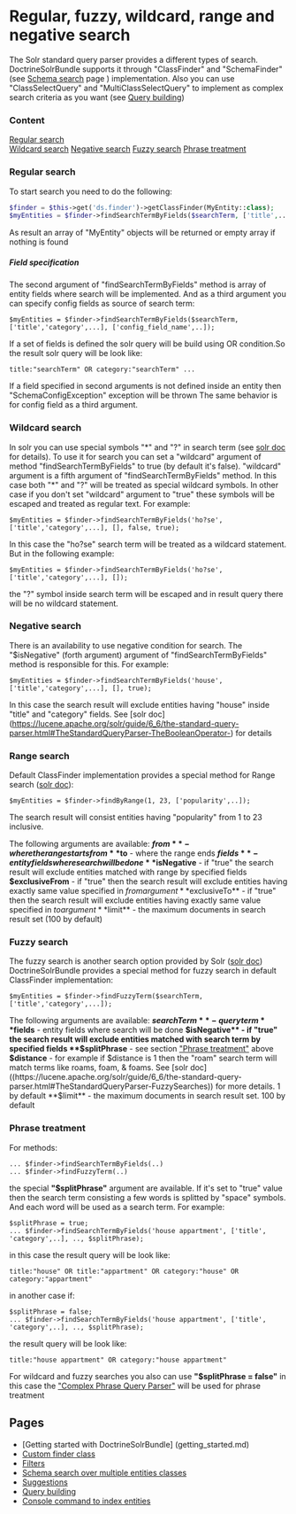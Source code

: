 
# Regular, fuzzy, wildcard, range and negative search

The Solr standard query parser provides a different types of search. DoctrineSolrBundle supports it through "ClassFinder" and "SchemaFinder" (see [Schema search](schema_search.md) page ) implementation. Also you can use "ClassSelectQuery" and "MultiClassSelectQuery" to implement as complex search criteria as you want (see [Query building](query_building.md))   

### Content

[Regular search](#regular-search)   
[Wildcard search](#wildcard-search)
[Negative search](#negative-search)
[Fuzzy search](#fuzzy-search)
[Phrase treatment](#phrase-treatment)

### Regular search

To start search you need to do the following:
```php
$finder = $this->get('ds.finder')->getClassFinder(MyEntity::class);
$myEntities = $finder->findSearchTermByFields($searchTerm, ['title',...]);
```
As result an array of "MyEntity" objects will be returned or empty array if nothing is found

##### Field specification
The second argument of "findSearchTermByFields" method is array of entity fields where search will be implemented. And as a third argument you can specify config fields as source of search term:
```
$myEntities = $finder->findSearchTermByFields($searchTerm, ['title','category',...], ['config_field_name',..]);
```

If a set of fields is defined the solr query will be build using OR condition.So the result solr query will be look like:
```
title:"searchTerm" OR category:"searchTerm" ...
```      

If a field specified in second arguments is not defined inside an entity then "SchemaConfigException" exception will be thrown
The same behavior is for config field as a third argument.

### Wildcard search
In solr you can use special symbols "\*" and "?" in search term (see [solr doc](https://lucene.apache.org/solr/guide/6_6/the-standard-query-parser.html#TheStandardQueryParser-WildcardSearches) for details). To use it for search you can set a "wildcard" argument of method "findSearchTermByFields" to true (by default it's false). "wildcard" argument is a fifth argument of "findSearchTermByFields" method. In this case both "\*" and "?" will be treated as special wildcard symbols. In other case if you don't set "wildcard" argument to "true" these symbols will be escaped and treated as regular text. For example:
   
```
$myEntities = $finder->findSearchTermByFields('ho?se', ['title','category',...], [], false, true);
```
In this case the "ho?se" search term  will be treated as a wildcard statement. But in the following example:
```
$myEntities = $finder->findSearchTermByFields('ho?se', ['title','category',...], []);
``` 

the "?" symbol inside search term  will be escaped and in result query there will be no wildcard statement.

### Negative search

There is an availability to use negative condition for search. The "$isNegative" (forth argument) argument of "findSearchTermByFields" method is responsible for this. For example:

```
$myEntities = $finder->findSearchTermByFields('house', ['title','category',...], [], true);
```
In this case the search result will exclude entities having "house" inside "title" and "category" fields. See [solr doc] (https://lucene.apache.org/solr/guide/6_6/the-standard-query-parser.html#TheStandardQueryParser-TheBooleanOperator-) for details   

### Range search

Default ClassFinder implementation provides a special method for Range search ([solr doc](https://lucene.apache.org/solr/guide/6_6/the-standard-query-parser.html#TheStandardQueryParser-RangeSearches)):
```
$myEntities = $finder->findByRange(1, 23, ['popularity',..]);
```

The search result will consist entities having "popularity" from 1 to 23 inclusive.

The following arguments are available:
   **$from** -  where the range starts from
   **$to** - where the range ends 
   **$fields** - entity fields where search will be done
   **$isNegative** - if "true" the search result will exclude entities matched with range by specified fields 
   **$exclusiveFrom** - if "true" then the search result will exclude entities having exactly same value specified in $from argument
   **$exclusiveTo** - if "true" then the search result will exclude entities having exactly same value specified in $to argument
   **$limit** - the maximum documents in search result set (100 by default)


### Fuzzy search

The fuzzy search is another search option provided by Solr ([solr doc](https://lucene.apache.org/solr/guide/6_6/the-standard-query-parser.html#TheStandardQueryParser-FuzzySearches))
DoctrineSolrBundle provides a special method for fuzzy search in default ClassFinder implementation:
```
$myEntities = $finder->findFuzzyTerm($searchTerm, ['title','category',...]);
```
The following arguments are available:
    **$searchTerm** - query term
    **$fields** - entity fields where search will be done
    **$isNegative** - if "true" the search result will exclude entities matched with search term by specified fields
    **$splitPhrase** - see section ["Phrase treatment"](#phrase-treatment) above
    **$distance** - for example if $distance is 1 then the "roam" search term will match terms like roams, foam, & foams. See [solr doc]((https://lucene.apache.org/solr/guide/6_6/the-standard-query-parser.html#TheStandardQueryParser-FuzzySearches)) for more details. 1 by default
    **$limit** - the maximum documents in search result set. 100 by default
    
### Phrase treatment

For methods:
```
... $finder->findSearchTermByFields(..)
... $finder->findFuzzyTerm(..)
```
the special **"$splitPhrase"** argument are available.  If it's set to "true" value then the search term consisting a few words is splitted by "space" symbols. And each word will be used as a search term. For example:
```
$splitPhrase = true;
... $finder->findSearchTermByFields('house appartment', ['title', 'category',..], .., $splitPhrase);
```
in this case the result query will be look like:
```
title:"house" OR title:"appartment" OR category:"house" OR category:"appartment"
```
in another case if:
```
$splitPhrase = false;
... $finder->findSearchTermByFields('house appartment', ['title', 'category',..], .., $splitPhrase);
```
the result query will be look like:
```
title:"house appartment" OR category:"house appartment"
```
For wildcard and fuzzy searches you also can use **"$splitPhrase = false"** in this case the ["Complex Phrase Query Parser"](https://lucene.apache.org/solr/guide/6_6/other-parsers.html#OtherParsers-ComplexPhraseQueryParser) will be used for phrase treatment

## Pages
* [Getting started with DoctrineSolrBundle] (getting_started.md) 
* [ Custom finder class ](custom_finder_class.md)
* [ Filters ](filters.md)
* [Schema search over multiple entities classes](schema_search.md)
* [Suggestions](suggestions.md)
* [Query building](query_building.md)
* [Console command to index entities](console.md)